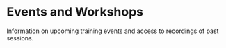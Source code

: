 # Events and Workshops
Information on upcoming training events and access to recordings of past sessions.


